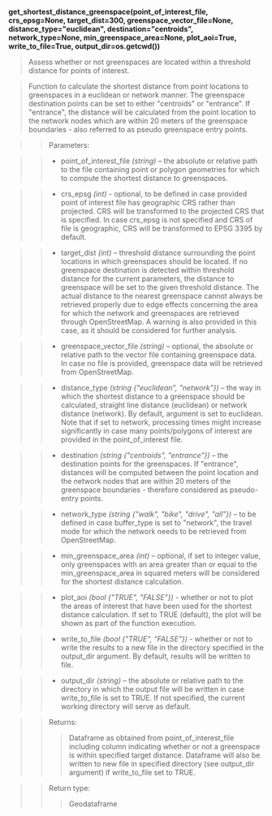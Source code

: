 **get_shortest_distance_greenspace(point_of_interest_file, crs_epsg=None, target_dist=300, greenspace_vector_file=None, distance_type="euclidean", destination="centroids", network_type=None, min_greenspace_area=None, plot_aoi=True, write_to_file=True, output_dir=os.getcwd())**

> Assess whether or not greenspaces are located within a threshold distance for points of interest.

> Function to calculate the shortest distance from point locations to greenspaces in a euclidean or network manner. The greenspace destination points can be set to either "centroids" or "entrance". If "entrance", the distance will be calculated from the point location to the network nodes which are within 20 meters of the greenspace boundaries - also referred to as pseudo greenspace entry points. 

>> Parameters: 

>> - point_of_interest_file *(string)* – the absolute or relative path to the file containing point or polygon geometries for which to compute the shortest distance to greenspaces.

>> - crs_epsg *(int)* - optional, to be defined in case provided point of interest file has geographic CRS rather than projected. CRS will be transformed to the projected CRS that is specified. In case crs_epsg is not specified and CRS of file is geographic, CRS will be transformed to EPSG 3395 by default. 

>> - target_dist *(int)* – threshold distance surrounding the point locations in which greenspaces should be located. If no greenspace destination is detected within threshold distance for the current parameters, the distance to greenspace will be set to the given threshold distance. The actual distance to the nearest greenspace cannot always be retrieved properly due to edge effects concerning the area for which the network and greenspaces are retrieved through OpenStreetMap. A warning is also provided in this case, as it should be considered for further analysis. 

>> - greenspace_vector_file *(string)* – optional, the absolute or relative path to the vector file containing greenspace data. In case no file is provided, greenspace data will be retrieved from OpenStreetMap.

>> - distance_type *(string {"euclidean", "network"})* – the way in which the shortest distance to a greenspace should be calculated, straight line distance (euclidean) or network distance (network). By default, argument is set to euclidean. Note that if set to network, processing times might increase significantly in case many points/polygons of interest are provided in the point_of_interest file.

>> - destination *(string {"centroids", "entrance"})* – the destination points for the greenspaces. If "entrance", distances will be computed between the point location and the network nodes that are within 20 meters of the greenspace boundaries - therefore considered as pseudo-entry points.

>> - network_type *(string {"walk", "bike", "drive", "all"})* – to be defined in case buffer_type is set to "network", the travel mode for which the network needs to be retrieved from OpenStreetMap.

>> - min_greenspace_area *(int)* – optional, if set to integer value, only greenspaces with an area greater than or equal to the min_greenspace_area in squared meters will be considered for the shortest distance calculation. 

>> - plot_aoi *(bool {"TRUE", "FALSE"})* - whether or not to plot the areas of interest that have been used for the shortest distance calculation. If set to TRUE (default), the plot will be shown as part of the function execution.

>> - write_to_file *(bool {"TRUE", "FALSE"})* - whether or not to write the results to a new file in the directory specified in the output_dir argument. By default, results will be written to file.

>> - output_dir *(string)* – the absolute or relative path to the directory in which the output file will be written in case write_to_file is set to TRUE. If not specified, the current working directory will serve as default.

>>Returns:	
>>> Dataframe as obtained from point_of_interest_file including column indicating whether or not a greenspace is within specified target distance. Dataframe will also be written to new file in specified directory (see output_dir argument) if write_to_file set to TRUE. 

>>Return type:	
>>> Geodataframe
